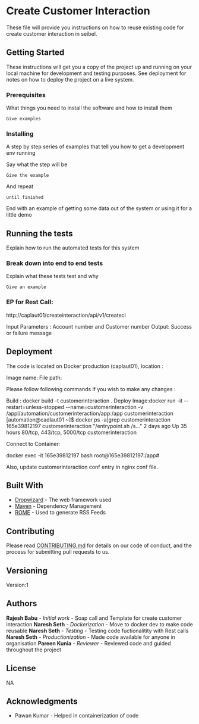 # Create Customer Interaction

These file will provide you instructions on how to reuse existing code for create customer interaction in seibel.


## Getting Started

These instructions will get you a copy of the project up and running on your local machine for development and testing purposes. See deployment for notes on how to deploy the project on a live system.

### Prerequisites

What things you need to install the software and how to install them

```
Give examples
```

### Installing

A step by step series of examples that tell you how to get a development env running

Say what the step will be

```
Give the example
```

And repeat

```
until finished
```

End with an example of getting some data out of the system or using it for a little demo

## Running the tests

Explain how to run the automated tests for this system

### Break down into end to end tests

Explain what these tests test and why

```
Give an example
```

### EP for Rest Call:

http://caplaut01/createinteraction/api/v1/createci

Input Parameters : Account number and Customer number
Output: Success or failure message

## Deployment

The code is located on Docker production (caplaut01), location :

Image name:
File path:


Please follow following commands if you wish to make any changes :

Build : docker build -t customerinteraction .
Deploy Image:docker run -it --restart=unless-stopped --name=customerinteraction -v /appl/automation/customerinteraction/app:/app customerinteraction
[automation@cadlaut01 ~]$ docker ps -a|grep customerinteraction
165e39812197        customerinteraction                      "/entrypoint.sh /s..."   2 days ago          Up 35 hours                 80/tcp, 443/tcp, 5000/tcp                                                customerinteraction

Connect to Container:

docker  exec -it 165e39812197 bash
root@165e39812197:/app# 

Also, update customerinteraction conf entry in nginx conf file.



## Built With

* [Dropwizard](http://www.dropwizard.io/1.0.2/docs/) - The web framework used
* [Maven](https://maven.apache.org/) - Dependency Management
* [ROME](https://rometools.github.io/rome/) - Used to generate RSS Feeds

## Contributing

Please read [CONTRIBUTING.md](https://gist.github.com/PurpleBooth/b24679402957c63ec426) for details on our code of conduct, and the process for submitting pull requests to us.

## Versioning

Version:1

## Authors

**Rajesh Babu** - *Initial work* - Soap call and Template for create customer interaction
**Naresh Seth** - *Dockerization* - Move to docker dev to make code reusable
**Naresh Seth** - *Testing* - Testing code fuctionalitity with Rest calls
**Naresh Seth** - *Productionization* - Made code available for anyone in organisation
**Pareen Kunia** - *Reviewer* - Reviewed code and guided throughout the project


## License

NA

## Acknowledgments

* Pawan Kumar - Helped in containerization of code




